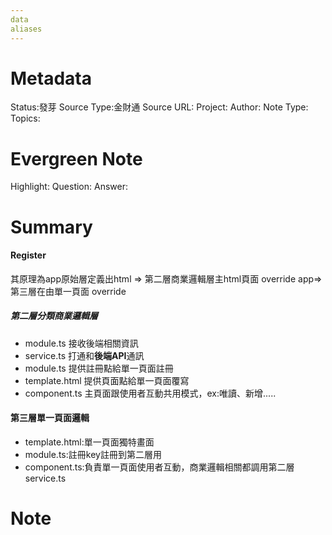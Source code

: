 ```yaml
---
data
aliases
---
```

# Metadata
Status:發芽
Source Type:金財通
Source URL:
Project:
Author:
Note Type:
Topics:

# Evergreen Note
Highlight:
Question:
Answer:
# Summary
#### Register
其原理為app原始層定義出html => 
第二層商業邏輯層主html頁面 override app=> 
第三層在由單一頁面 override 

##### 第二層分類商業邏輯層
- module.ts 接收後端相關資訊
- service.ts 打通和**後端API**通訊
- module.ts 提供註冊點給單一頁面註冊
- template.html 提供頁面點給單一頁面覆寫
- component.ts 主頁面跟使用者互動共用模式，ex:唯讀、新增.....
#### 第三層單一頁面邏輯
- template.html:單一頁面獨特畫面
- module.ts:註冊key註冊到第二層用
- component.ts:負責單一頁面使用者互動，商業邏輯相關都調用第二層service.ts


# Note
